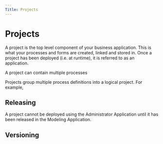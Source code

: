 ```yaml
---
Title: Projects
--- 
```


# Projects
A project is the top level component of your business application. This is what your processes and forms are created, linked and stored in. Once a project has been deployed (i.e. at runtime), it is referred to as an application. 

A project can contain multiple processes

Projects group multiple process definitions into a logical project. For example, 


## Releasing
A project cannot be deployed using the Administrator Application until it has been released in the Modeling Application. 

## Versioning


